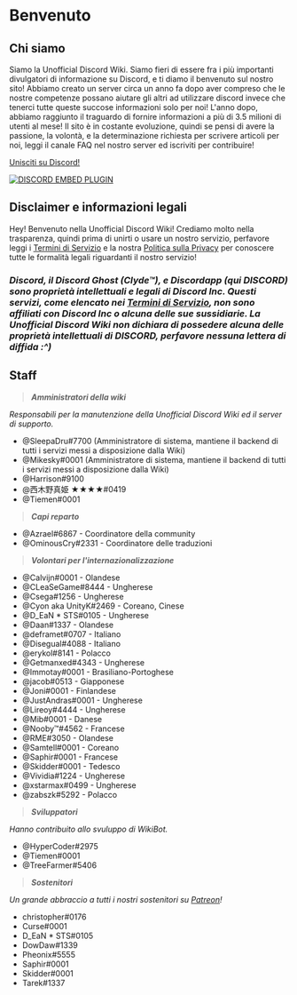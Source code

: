 <!-- TITLE: Italian - Pagina Iniziale -->
<!-- SUBTITLE: Benvenuto nella Unofficial Discord Wiki! -->

# Benvenuto
## Chi siamo

Siamo la Unofficial Discord Wiki. Siamo fieri di essere fra i più importanti divulgatori di informazione su Discord, e ti diamo il benvenuto sul nostro sito! Abbiamo creato un server circa un anno fa dopo aver compreso che le nostre competenze possano aiutare gli altri ad utilizzare discord invece che tenerci tutte queste succose informazioni solo per noi! L'anno dopo, abbiamo raggiunto il traguardo di fornire informazioni a più di 3.5 milioni di utenti al mese! Il sito è in costante evoluzione, quindi se pensi di avere la passione, la volontà, e la determinazione richiesta per scrivere articoli per noi, leggi il canale FAQ nel nostro server ed iscriviti per contribuire!

[Unisciti su Discord!](https://discord.gg/ZRJ9Ghh)

<a href="https://discord.gg/ZRJ9Ghh">![DISCORD EMBED PLUGIN](https://discordapp.com/api/guilds/367460196148183040/widget.png?style=banner2)</a>

## Disclaimer e informazioni legali
Hey! Benvenuto nella Unofficial Discord Wiki! Crediamo molto nella trasparenza, quindi prima di unirti o usare un nostro servizio, perfavore leggi i [Termini di Servizio](/terms) e la nostra [Politica sulla Privacy](/privacy) per conoscere tutte le formalità legali riguardanti il nostro servizio!

### ***Discord, il Discord Ghost (Clyde™), e Discordapp (qui DISCORD) sono proprietà intellettuali e legali di Discord Inc. Questi servizi, come elencato nei [Termini di Servizio](/terms), non sono affiliati con Discord Inc o alcuna delle sue sussidiarie. La Unofficial Discord Wiki non dichiara di possedere alcuna delle proprietà intellettuali di DISCORD, perfavore nessuna lettera di diffida :^)***

## Staff
> ***Amministratori della wiki***

*Responsabili per la manutenzione della Unofficial Discord Wiki ed il server di supporto.*
* @SleepaDru#7700 (Amministratore di sistema, mantiene il backend di tutti i servizi messi a disposizione dalla Wiki)
* @Mikesky#0001 (Amministratore di sistema, mantiene il backend di tutti i servizi messi a disposizione dalla Wiki)
* @Harrison#9100
* @西木野真姫 ★★★★#0419
* @Tiemen#0001

> ***Capi reparto***

* @Azrael#6867 - Coordinatore della community
* @OminousCry#2331 - Coordinatore delle traduzioni

> ***Volontari per l'internazionalizzazione***

* @Calvijn#0001 - Olandese
* @CLeaSeGame#8444 - Ungherese
* @Csega#1256 - Ungherese
* @Cyon aka UnityK#2469 - Coreano, Cinese
* @D_EaN * STS#0105 - Ungherese
* @Daan#1337 - Olandese
* @deframet#0707 - Italiano
* @Disegual#4088 - Italiano
* @erykol#8141 - Polacco
* @Getmanxed#4343 - Ungherese
* @Immotay#0001 - Brasiliano-Portoghese
* @jacob#0513 - Giapponese
* @Joni#0001 - Finlandese
* @JustAndras#0001 - Ungherese
* @Lireoy#4444 - Ungherese
* @Mib#0001 - Danese
* @Nooby™#4562 - Francese
* @RME#3050 - Olandese
* @Samtell#0001 - Coreano
* @Saphir#0001 - Francese
* @Skidder#0001 - Tedesco
* @Vividia#1224 - Ungherese
* @xstarmax#0499 - Ungherese
* @zabszk#5292 - Polacco

> ***Sviluppatori***

*Hanno contribuito allo svuluppo di WikiBot.*
* @HyperCoder#2975
* @Tiemen#0001
* @TreeFarmer#5406

> ***Sostenitori***

*Un grande abbraccio a tutti i nostri sostenitori su [Patreon](https://www.patreon.com/TheDiscordWiki)!*

* christopher#0176
* Curse#0001
* D_EaN * STS#0105
* DowDaw#1339
* Pheonix#5555
* Saphir#0001
* Skidder#0001
* Tarek#1337
